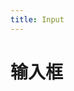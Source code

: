```yaml
---
title: Input
---
```

# 输入框

<ClientOnly>
<input-demo-1></input-demo-1>
<input-demo-2></input-demo-2>
</ClientOnly>